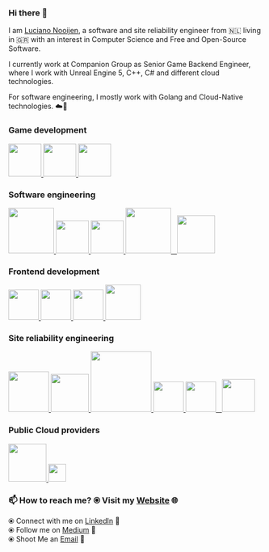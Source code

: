 ### Hi there 👋

<!--
**lucianonooijen/lucianonooijen** is a ✨ _special_ ✨ repository because its `README.md` (this file) appears on your GitHub profile.
-->

I am [Luciano Nooijen](https://lucianonooijen.com/), a software and site reliability engineer from 🇳🇱 living in 🇬🇷 with an interest in Computer Science and Free and Open-Source Software. 

I currently work at Companion Group as Senior Game Backend Engineer, where I work with Unreal Engine 5, C++, C# and different cloud technologies.

For software engineering, I mostly work with Golang and Cloud-Native technologies. ☁️🚀

### Game development

<p float="left">
    <a href="https://www.unrealengine.com" target="_blank">
        <img
            src="https://raw.githubusercontent.com/lucianonooijen/lucianonooijen/master/assets/unrealengine.jpg"
            height="65"
        />
    </a>
    <a href="https://docs.unrealengine.com/5.2/en-US/programming-with-cplusplus-in-unreal-engine/" target="_blank">
        <img src="https://raw.githubusercontent.com/lucianonooijen/lucianonooijen/master/assets/cpp.png" height="65" />
    </a>
    <a href="https://dotnet.microsoft.com/en-us/languages/csharp" target="_blank">
        <img src="https://raw.githubusercontent.com/lucianonooijen/lucianonooijen/master/assets/csharp.png" height="65" />
    </a>
</p>

### Software engineering

<p float="left">
    <a href="https://golang.org/" target="_blank">
        <img
            src="https://raw.githubusercontent.com/lucianonooijen/lucianonooijen/master/assets/golang.gif"
            height="90"
        />
    </a>
    <a href="https://www.rust-lang.org/" target="_blank">
        <img src="https://raw.githubusercontent.com/lucianonooijen/lucianonooijen/master/assets/rust.png" height="65" />
    </a>
    <a href="https://docs.gitlab.com/ee/ci/" target="_blank">
        <img src="https://raw.githubusercontent.com/lucianonooijen/lucianonooijen/master/assets/cicd.gif" height="65" />
    </a>
    <a href="https://www.postgresql.org/" target="_blank">
        <img
            src="https://raw.githubusercontent.com/lucianonooijen/lucianonooijen/master/assets/postgresql.gif"
            height="90"
        />&nbsp;&nbsp;
    </a>
    <a href="https://grpc.io/" target="_blank">
        <img src="https://raw.githubusercontent.com/lucianonooijen/lucianonooijen/master/assets/grpc.gif" height="75" />
    </a>
</p>

### Frontend development

<p float="left">
    <a href="https://www.typescriptlang.org/" target="_blank">
        <img
            src="https://raw.githubusercontent.com/lucianonooijen/lucianonooijen/master/assets/typescript.png"
            height="60"
        />
    </a>
    <a href="https://www.reactjs.org/" target="_blank">
        <img
            src="https://raw.githubusercontent.com/lucianonooijen/lucianonooijen/master/assets/react.png"
            height="60"
        />
    </a>
    <a href="https://www.elm-lang.org/" target="_blank">
        <img
            src="https://raw.githubusercontent.com/lucianonooijen/lucianonooijen/master/assets/elm.png"
            height="60"
        />
    </a>
    <a href="https://www.w3.org/wiki/The_web_standards_model_-_HTML_CSS_and_JavaScript" target="_blank">
        <img
            src="https://raw.githubusercontent.com/lucianonooijen/lucianonooijen/master/assets/html-css-js.png"
            height="70"
        />
    </a>
</p>

### Site reliability engineering

<p float="left">
    <a href="https://www.docker.com/" target="_blank">
        <img
            src="https://raw.githubusercontent.com/lucianonooijen/lucianonooijen/master/assets/docker.gif"
            height="80"
        />
    </a>
    <a href="https://kubernetes.io/" target="_blank">
        <img src="https://raw.githubusercontent.com/lucianonooijen/lucianonooijen/master/assets/k8s.gif" height="75" />
    </a>
    <a href="https://www.terraform.io/" target="_blank">
        <img
            src="https://raw.githubusercontent.com/lucianonooijen/lucianonooijen/master/assets/terraform.gif"
            width="120"
        />
    </a>
    <a href="https://www.linux.org/" target="_blank">
        <img
            src="https://raw.githubusercontent.com/lucianonooijen/lucianonooijen/master/assets/linux.gif"
            height="60"
        />
    </a>
    <a href="https://grafana.com/" target="_blank">
        <img
            src="https://raw.githubusercontent.com/lucianonooijen/lucianonooijen/master/assets/grafana.gif"
            height="60"
        />&nbsp;&nbsp;
    </a>
    <a href="https://prometheus.io/" target="_blank">
        <img
            src="https://raw.githubusercontent.com/lucianonooijen/lucianonooijen/master/assets/prometheus.gif"
            height="65"
        />
    </a>
</p>

### Public Cloud providers

<p float="left">
    <a href="https://digitalocean.com" target="_blank">
        <img src="https://raw.githubusercontent.com/lucianonooijen/lucianonooijen/master/assets/do.gif" height="75" />
    </a>
    <a href="https://linode.com/" target="_blank">
        <img src="https://raw.githubusercontent.com/lucianonooijen/lucianonooijen/master/assets/linode.png" height="35" />
    </a>
</p>

### 📫 How to reach me? ⦿ Visit my [Website](https://www.lucianonooijen.com) 🌐 <br />

⦿ Connect with me on [LinkedIn](https://www.linkedin.com/in/lucianonooijen/) 🔗 <br />
⦿ Follow me on [Medium](https://medium.com/@lucianonooijen) 📝 <br />
⦿ Shoot Me an [Email](mailto:luciano@bytecode.nl) 💌 <br />
